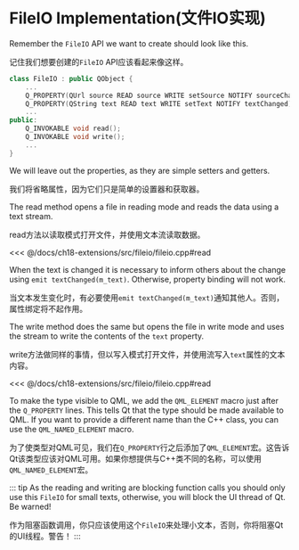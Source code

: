 # FileIO Implementation(文件IO实现)

Remember the `FileIO` API we want to create should look like this.

记住我们想要创建的`FileIO` API应该看起来像这样。

```cpp
class FileIO : public QObject {
    ...
    Q_PROPERTY(QUrl source READ source WRITE setSource NOTIFY sourceChanged)
    Q_PROPERTY(QString text READ text WRITE setText NOTIFY textChanged)
    ...
public:
    Q_INVOKABLE void read();
    Q_INVOKABLE void write();
    ...
}
```

We will leave out the properties, as they are simple setters and getters.

我们将省略属性，因为它们只是简单的设置器和获取器。

The read method opens a file in reading mode and reads the data using a text stream.

read方法以读取模式打开文件，并使用文本流读取数据。


<<< @/docs/ch18-extensions/src/fileio/fileio.cpp#read

When the text is changed it is necessary to inform others about the change using `emit textChanged(m_text)`. Otherwise, property binding will not work.

当文本发生变化时，有必要使用`emit textChanged(m_text)`通知其他人。否则，属性绑定将不起作用。


The write method does the same but opens the file in write mode and uses the stream to write the contents of the `text` property.

write方法做同样的事情，但以写入模式打开文件，并使用流写入`text`属性的文本内容。


<<< @/docs/ch18-extensions/src/fileio/fileio.cpp#read

To make the type visible to QML, we add the `QML_ELEMENT` macro just after the `Q_PROPERTY` lines. This tells Qt that the type should be made available to QML. If you want to provide a different name than the C++ class, you can use the `QML_NAMED_ELEMENT` macro.

为了使类型对QML可见，我们在`Q_PROPERTY`行之后添加了`QML_ELEMENT`宏。这告诉Qt该类型应该对QML可用。如果你想提供与C++类不同的名称，可以使用`QML_NAMED_ELEMENT`宏。


::: tip
As the reading and writing are blocking function calls you should only use this `FileIO` for small texts, otherwise, you will block the UI thread of Qt. Be warned!

作为阻塞函数调用，你只应该使用这个`FileIO`来处理小文本，否则，你将阻塞Qt的UI线程。警告！
:::
